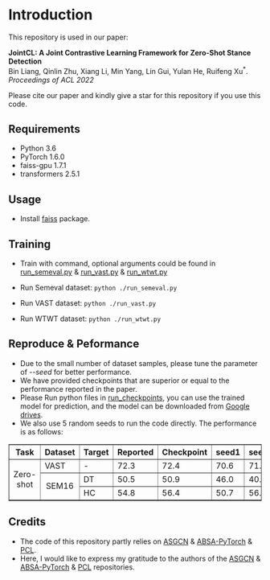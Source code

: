 # Introduction
This repository is used in our paper:  
  
<!-- [**Jointly Learning Aspect-Focused and Inter-Aspect Relations with Graph Convolutional Networks for Aspect Sentiment Analysis**](https://www.aclweb.org/anthology/2020.coling-main.13/) -->
**JointCL: A Joint Contrastive Learning Framework for Zero-Shot Stance Detection**
<br>
Bin Liang, Qinlin Zhu, Xiang Li, Min Yang, Lin Gui, Yulan He, Ruifeng Xu<sup>\*</sup>. *Proceedings of ACL 2022*

Please cite our paper and kindly give a star for this repository if you use this code.

## Requirements

* Python 3.6
* PyTorch 1.6.0
* faiss-gpu 1.7.1
* transformers 2.5.1


## Usage

* Install [faiss](https://github.com/facebookresearch/faiss) package.

## Training
* Train with command, optional arguments could be found in [run_semeval.py](/run_semeval.py) \& [run_vast.py](/run_vast.py) \& [run_wtwt.py](/run_wtwt.py)


* Run Semeval dataset: ```python ./run_semeval.py```

* Run VAST dataset: ```python ./run_vast.py```

* Run WTWT dataset: ```python ./run_wtwt.py```

## Reproduce & Peformance

* Due to the small number of dataset samples, please tune the parameter of *--seed* for better performance.
* We have provided checkpoints that are superior or equal to the performance reported in the paper. 
* Please Run python files in [run_checkpoints](/run_checkpoints), you can use the trained model for prediction, and the model can be downloaded from [Google drives](https://drive.google.com/drive/folders/1W-UIVfHVgsLycTZdEIb4gNhGKCBW2wKo?usp=sharing).
* We also use 5 random seeds to run the code directly. The performance is as follows:
<!--
    |Dataset | Task | Target | Reported | Checkpoint | seed1 | seed2 | seed3 | seed4 | seed5 | Mean | Max | Gap |
    | --------   | -----   |--------   | -----   |--------   | --------   | -----   |--------   | -----   |--------   |--------   | -----   |--------   |
    | Vast | Zero-shot | - | 72.3 |  72.4 | 70.6 | 71.3 | 72.4 | 72.0 | 71.3 | 71.5 | 72.4 | +0.1|
-->
    

<table border="1" width="500px" cellspacing="10">
	<tr>
		<th align="center">Task</th>
		<th align="center">Dataset</th>
		<th align="center">Target</th>
		<th align="center">Reported</th>
		<th align="center">Checkpoint</th>
		<th align="center">seed1</th>
		<th align="center">seed2</th>
		<th align="center">seed3</th>
		<th align="center">seed4</th>
		<th align="center">seed5</th>
		<th align="center">Mean</th>
		<th align="center">Max</th>
		<th align="center">Gap</th>
	</tr>
	<tr>
		<td rowspan="11" align="center">Zero-shot</td>
		<td>VAST</td><td> - </td><td>72.3</td><td>72.4</td><td>70.6</td><td>71.3</td><td>72.4</td><td>72.0</td><td>71.3</td><td>71.5</td><td>72.4</td><td>+0.1</td>
	</tr>
	<tr>
		<td rowspan="6" align="center">SEM16</td>
		<td> DT </td><td>50.5</td><td>50.9</td><td>46.0</td><td>40.6</td><td>45.6</td><td>48.4</td><td>50.2</td><td>46.2</td><td>50.2</td><td>-0.3</td>
	</tr>
	<tr>
		<td> HC </td><td>54.8</td><td>56.4</td>
		<td>50.7</td> <td>56.4</td> <td>45.7</td> <td><font color="red">55.9</font></td> <td>51.3</td> 
		<td>52.0</td> <td>56.4</td> <td>+1.6</td>
	</tr>

</table>


<!-- ## Citation

The BibTex of the citation is as follow:

```bibtex
@inproceedings{liang-etal-2020-jointly,
    title = "Jointly Learning Aspect-Focused and Inter-Aspect Relations with Graph Convolutional Networks for Aspect Sentiment Analysis",
    author = "Liang, Bin  and
      Yin, Rongdi  and
      Gui, Lin  and
      Du, Jiachen  and
      Xu, Ruifeng",
    booktitle = "Proceedings of the 28th International Conference on Computational Linguistics",
    month = dec,
    year = "2020",
    address = "Barcelona, Spain (Online)",
    publisher = "International Committee on Computational Linguistics",
    url = "https://www.aclweb.org/anthology/2020.coling-main.13",
    pages = "150--161",
    abstract = "In this paper, we explore a novel solution of constructing a heterogeneous graph for each instance by leveraging aspect-focused and inter-aspect contextual dependencies for the specific aspect and propose an Interactive Graph Convolutional Networks (InterGCN) model for aspect sentiment analysis. Specifically, an ordinary dependency graph is first constructed for each sentence over the dependency tree. Then we refine the graph by considering the syntactical dependencies between contextual words and aspect-specific words to derive the aspect-focused graph. Subsequently, the aspect-focused graph and the corresponding embedding matrix are fed into the aspect-focused GCN to capture the key aspect and contextual words. Besides, to interactively extract the inter-aspect relations for the specific aspect, an inter-aspect GCN is adopted to model the representations learned by aspect-focused GCN based on the inter-aspect graph which is constructed by the relative dependencies between the aspect words and other aspects. Hence, the model can be aware of the significant contextual and aspect words when interactively learning the sentiment features for a specific aspect. Experimental results on four benchmark datasets illustrate that our proposed model outperforms state-of-the-art methods and substantially boosts the performance in comparison with BERT.",
}
```
 -->

## Credits

* The code of this repository partly relies on [ASGCN](https://github.com/GeneZC/ASGCN) \& [ABSA-PyTorch](https://github.com/songyouwei/ABSA-PyTorch) \& [PCL](https://github.com/salesforce/PCL). 
* Here, I would like to express my gratitude to the authors of the [ASGCN](https://github.com/GeneZC/ASGCN) \& [ABSA-PyTorch](https://github.com/songyouwei/ABSA-PyTorch) \& [PCL](https://github.com/salesforce/PCL) repositories.

